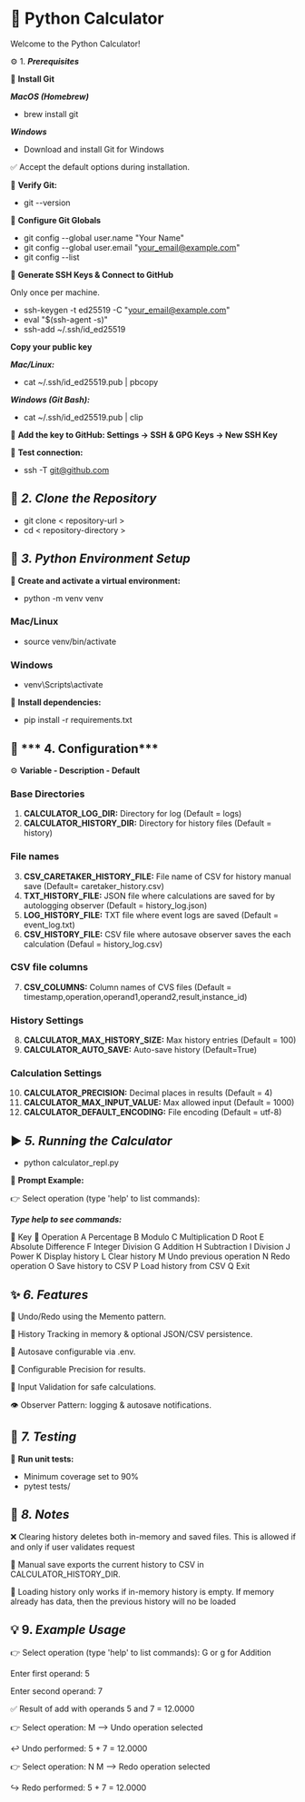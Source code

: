 # 🧮 Python Calculator

Welcome to the Python Calculator!

⚙️ 1. ***Prerequisites***

🔹 **Install Git**

***MacOS (Homebrew)***

- brew install git


***Windows***

- Download and install Git for Windows

✅ Accept the default options during installation.

🔹 **Verify Git:**

- git --version

🔹 **Configure Git Globals**
- git config --global user.name "Your Name"
- git config --global user.email "your_email@example.com"
- git config --list

🔹 **Generate SSH Keys & Connect to GitHub**

Only once per machine.

- ssh-keygen -t ed25519 -C "your_email@example.com"
- eval "$(ssh-agent -s)"
- ssh-add ~/.ssh/id_ed25519


**Copy your public key**

***Mac/Linux:***

- cat ~/.ssh/id_ed25519.pub | pbcopy


***Windows (Git Bash):***

- cat ~/.ssh/id_ed25519.pub | clip


🔹 **Add the key to GitHub: Settings → SSH & GPG Keys → New SSH Key**

🔹 **Test connection:**

- ssh -T git@github.com

## 🧩 ***2. Clone the Repository***
- git clone < repository-url >
- cd < repository-directory >

## 🐍 ***3. Python Environment Setup***

🔹 **Create and activate a virtual environment:**

- python -m venv venv
### Mac/Linux
- source venv/bin/activate
### Windows
- venv\Scripts\activate


🔹 **Install dependencies:**

- pip install -r requirements.txt

## 🔧 *** 4. Configuration***

⚙️ **Variable - Description - Default**

### Base Directories
1. **CALCULATOR_LOG_DIR:** Directory for log (Default = logs)
2. **CALCULATOR_HISTORY_DIR:** Directory for history files (Default = history)

### File names
3. **CSV_CARETAKER_HISTORY_FILE:** File name of CSV for history manual save (Default= caretaker_history.csv)
4. **TXT_HISTORY_FILE:** JSON file where calculations are saved for by autologging observer (Default = history_log.json)
5. **LOG_HISTORY_FILE:** TXT file where event logs are saved (Default = event_log.txt)
6. **CSV_HISTORY_FILE:** CSV file where autosave observer saves the each calculation (Defaul = history_log.csv) 

### CSV file columns
7. **CSV_COLUMNS:** Column names of CVS files (Default = timestamp,operation,operand1,operand2,result,instance_id)

### History Settings
8. **CALCULATOR_MAX_HISTORY_SIZE:** Max history entries	(Default = 100)
9. **CALCULATOR_AUTO_SAVE:** Auto-save history (Default=True)

### Calculation Settings
10. **CALCULATOR_PRECISION:** Decimal places in results (Default = 4)
11. **CALCULATOR_MAX_INPUT_VALUE:** Max allowed input (Default = 1000)
12. **CALCULATOR_DEFAULT_ENCODING:** File encoding (Default = utf-8)


## ▶️ ***5. Running the Calculator***
- python calculator_repl.py

🔹 **Prompt Example:**

👉 Select operation (type 'help' to list commands):

***Type help to see commands:***

🔑 Key	📌 Operation
A	Percentage
B	Modulo
C	Multiplication
D	Root
E	Absolute Difference
F	Integer Division
G	Addition
H	Subtraction
I	Division
J	Power
K	Display history
L	Clear history
M	Undo previous operation
N	Redo operation
O	Save history to CSV
P	Load history from CSV
Q	Exit


## ✨ ***6. Features***

🔄 Undo/Redo using the Memento pattern.

📂 History Tracking in memory & optional JSON/CSV persistence.

💾 Autosave configurable via .env.

🧮 Configurable Precision for results.

🚫 Input Validation for safe calculations.

👁️ Observer Pattern: logging & autosave notifications.


## 🧪 ***7. Testing***

🔹 **Run unit tests:**

- Minimum coverage set to 90%
- pytest tests/

## 📝 ***8. Notes***

❌ Clearing history deletes both in-memory and saved files. This is allowed if and only if user validates request

💾 Manual save exports the current history to CSV in CALCULATOR_HISTORY_DIR.

📂 Loading history only works if in-memory history is empty. If memory already has data, then the previous history will no be loaded

## 💡 9. ***Example Usage***
👉 Select operation (type 'help' to list commands): G or g for Addition

Enter first operand: 5

Enter second operand: 7

✅ Result of add with operands 5 and 7 = 12.0000

👉 Select operation: M --> Undo operation selected

↩️ Undo performed: 5 + 7 = 12.0000

👉 Select operation: N M --> Redo operation selected

↪️ Redo performed: 5 + 7 = 12.0000